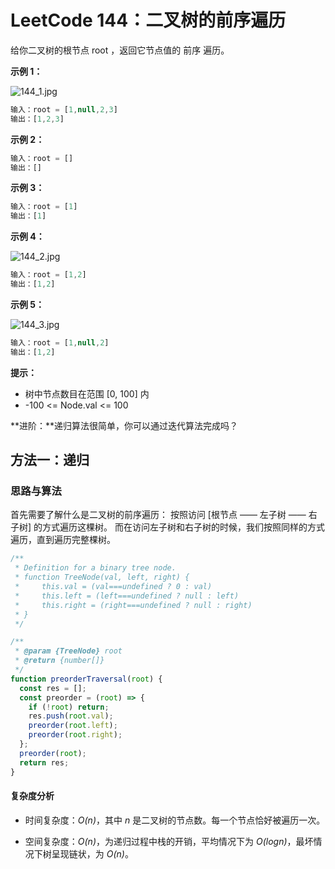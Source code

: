 # LeetCode 144：二叉树的前序遍历

给你二叉树的根节点 root ，返回它节点值的 前序 遍历。

**示例 1：**

![144_1.jpg](https://i.loli.net/2021/05/28/6LmW3Crq4hpGnzb.jpg)

```js
输入：root = [1,null,2,3]
输出：[1,2,3]
```

**示例 2：**

```js
输入：root = []
输出：[]
```

**示例 3：**

```js
输入：root = [1]
输出：[1]
```

**示例 4：**

![144_2.jpg](https://i.loli.net/2021/05/28/P6EgbYudxjOXQtN.jpg)

```js
输入：root = [1,2]
输出：[1,2]
```

**示例 5：**

![144_3.jpg](https://i.loli.net/2021/05/28/6qdG3mPaAXEfgo8.jpg)

```js
输入：root = [1,null,2]
输出：[1,2]
```

**提示：**

- 树中节点数目在范围 [0, 100] 内
- -100 <= Node.val <= 100

**进阶：**递归算法很简单，你可以通过迭代算法完成吗？

## 方法一：递归

### 思路与算法

首先需要了解什么是二叉树的前序遍历：
按照访问 [根节点 —— 左子树 —— 右子树] 的方式遍历这棵树。
而在访问左子树和右子树的时候，我们按照同样的方式遍历，直到遍历完整棵树。

```js
/**
 * Definition for a binary tree node.
 * function TreeNode(val, left, right) {
 *     this.val = (val===undefined ? 0 : val)
 *     this.left = (left===undefined ? null : left)
 *     this.right = (right===undefined ? null : right)
 * }
 */

/**
 * @param {TreeNode} root
 * @return {number[]}
 */
function preorderTraversal(root) {
  const res = [];
  const preorder = (root) => {
    if (!root) return;
    res.push(root.val);
    preorder(root.left);
    preorder(root.right);
  };
  preorder(root);
  return res;
}
```

#### 复杂度分析

- 时间复杂度：_O(n)_，其中 _n_ 是二叉树的节点数。每一个节点恰好被遍历一次。

- 空间复杂度：_O(n)_，为递归过程中栈的开销，平均情况下为 _O(logn)_，最坏情况下树呈现链状，为 _O(n)_。

